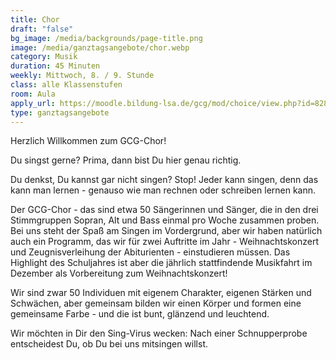 ```yaml
---
title: Chor
draft: "false"
bg_image: /media/backgrounds/page-title.png
image: /media/ganztagsangebote/chor.webp
category: Musik
duration: 45 Minuten
weekly: Mittwoch, 8. / 9. Stunde
class: alle Klassenstufen
room: Aula
apply_url: https://moodle.bildung-lsa.de/gcg/mod/choice/view.php?id=828
type: ganztagsangebote
---
```

Herzlich Willkommen zum GCG-Chor!

Du singst gerne? Prima, dann bist Du hier genau richtig.

Du denkst, Du kannst gar nicht singen? Stop!
Jeder kann singen, denn das kann man lernen -  genauso wie man rechnen oder schreiben lernen kann.





Der GCG-Chor - das sind etwa 50 Sängerinnen und Sänger, die in den drei Stimmgruppen Sopran, Alt und Bass einmal pro Woche zusammen proben. Bei uns steht der Spaß am Singen im Vordergrund, aber wir haben natürlich auch ein Programm, das wir für zwei Auftritte im Jahr - Weihnachtskonzert und Zeugnisverleihung der Abiturienten - einstudieren müssen. Das Highlight des Schuljahres ist aber die jährlich stattfindende Musikfahrt im Dezember als Vorbereitung zum Weihnachtskonzert!

Wir sind zwar 50 Individuen mit eigenem Charakter, eigenen Stärken und Schwächen, aber gemeinsam bilden wir einen Körper und formen eine gemeinsame Farbe - und die ist bunt, glänzend und leuchtend.





Wir möchten in Dir den Sing-Virus wecken:
Nach einer Schnupperprobe entscheidest Du, ob Du bei uns mitsingen willst.
